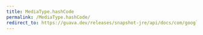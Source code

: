 ```yaml
---
title: MediaType.hashCode
permalink: /MediaType.hashCode/
redirect_to: https://guava.dev/releases/snapshot-jre/api/docs/com/google/common/net/MediaType.html#hashCode--
---
```

